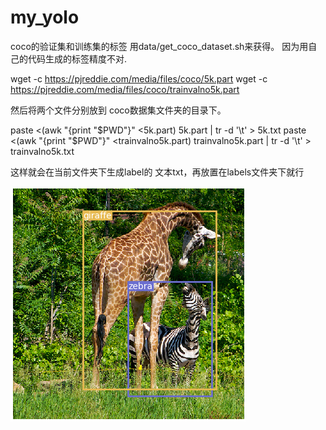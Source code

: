 # my_yolo

coco的验证集和训练集的标签 用data/get_coco_dataset.sh来获得。
因为用自己的代码生成的标签精度不对.

wget -c https://pjreddie.com/media/files/coco/5k.part
wget -c https://pjreddie.com/media/files/coco/trainvalno5k.part

然后将两个文件分别放到 coco数据集文件夹的目录下。

paste <(awk "{print \"$PWD\"}" <5k.part) 5k.part | tr -d '\t' > 5k.txt
paste <(awk "{print \"$PWD\"}" <trainvalno5k.part) trainvalno5k.part | tr -d '\t' > trainvalno5k.txt

这样就会在当前文件夹下生成label的 文本txt，再放置在labels文件夹下就行

![image](https://github.com/ZHUXUHAN/my_yolo/blob/master/assets/giraffe.png)
